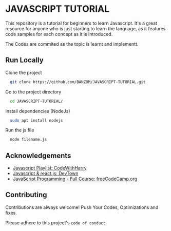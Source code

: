# JAVASCRIPT TUTORIAL

This repository is a tutorial for beginners to learn Javascript. 
It's a great resource for anyone who is just starting to learn the language, 
as it features code samples for each concept as it is introduced. 

The Codes are commited as the topic is learnt and implementt.

## Run Locally

Clone the project

```bash
  git clone https://github.com/BANZOM/JAVASCRIPT-TUTORIAL.git
```

Go to the project directory

```bash
  cd JAVASCRIPT-TUTORIAL/
```

Install dependencies (NodeJs)

```bash
  sudo apt install nodejs
```

Run the js file

```bash
  node filename.js
```


## Acknowledgements

 - [Javascript Playlist: CodeWithHarry](https://www.youtube.com/playlist?list=PLu0W_9lII9ahR1blWXxgSlL4y9iQBnLpR)
 - [Javascript & react.js: DevTown](https://www.youtube.com/playlist?list=PL7zl8TDRnbukayCPfUWZyKf-VYgxdlC_9)
 - [JavaScript Programming - Full Course: freeCodeCamp.org](https://www.youtube.com/watch?v=jS4aFq5-91M)

## Contributing

Contributions are always welcome!
Push Your Codes, Optimizations and fixes.

Please adhere to this project's `code of conduct`.

